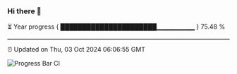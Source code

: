 ### Hi there 👋

⏳ Year progress { ██████████████████████▁▁▁▁▁▁▁▁ } 75.48 %

---

⏰ Updated on Thu, 03 Oct 2024 06:06:55 GMT

![Progress Bar CI](https://github.com/liununu/liununu/workflows/Progress%20Bar%20CI/badge.svg)

